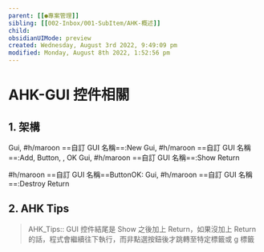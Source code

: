 ```yaml
---
parent: [[●專案管理]]
sibling: [[002-Inbox/001-SubItem/AHK-概述]]
child: 
obsidianUIMode: preview
created: Wednesday, August 3rd 2022, 9:49:09 pm
modified: Monday, August 8th 2022, 1:52:56 pm
---
```



# AHK-GUI 控件相關

## 1. 架構

Gui, #h/maroon ==自訂 GUI 名稱==:New
Gui, #h/maroon ==自訂 GUI 名稱==:Add, Button, , OK
Gui, #h/maroon ==自訂 GUI 名稱==:Show
Return

#h/maroon ==自訂 GUI 名稱==ButtonOK:
Gui, #h/maroon ==自訂 GUI 名稱==:Destroy
Return


## 2. AHK Tips

> AHK_Tips:: GUI 控件結尾是 Show 之後加上 Return，如果沒加上 Return 的話，程式會繼續往下執行，而非點選按鈕後才跳轉至特定標籤或 g 標籤
